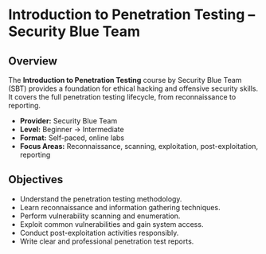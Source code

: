 # Introduction to Penetration Testing – Security Blue Team

## Overview
The **Introduction to Penetration Testing** course by Security Blue Team (SBT) provides a foundation for ethical hacking and offensive security skills.  
It covers the full penetration testing lifecycle, from reconnaissance to reporting.

- **Provider:** Security Blue Team  
- **Level:** Beginner → Intermediate  
- **Format:** Self-paced, online labs  
- **Focus Areas:** Reconnaissance, scanning, exploitation, post-exploitation, reporting  

## Objectives
- Understand the penetration testing methodology.  
- Learn reconnaissance and information gathering techniques.  
- Perform vulnerability scanning and enumeration.  
- Exploit common vulnerabilities and gain system access.  
- Conduct post-exploitation activities responsibly.  
- Write clear and professional penetration test reports.
